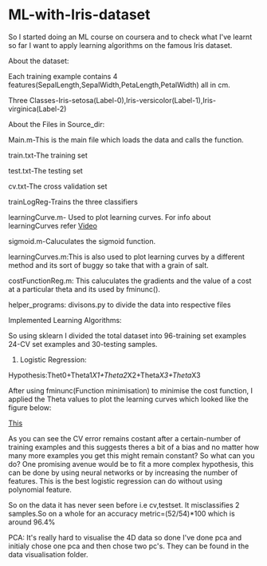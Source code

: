 # ML-with-Iris-dataset

So I started doing an ML course on coursera and to check what I've learnt so far I want to apply learning algorithms on the famous
Iris dataset.

About the dataset:

Each training example contains 4 features(SepalLength,SepalWidth,PetaLength,PetalWidth) all in cm.

Three Classes-Iris-setosa(Label-0),Iris-versicolor(Label-1),Iris-virginica(Label-2)

About the Files in Source_dir:

Main.m-This is the main file which loads the data and calls the function.

train.txt-The training set

test.txt-The testing set

cv.txt-The cross validation set

trainLogReg-Trains the three classifiers

learningCurve.m- Used to plot learning curves. For info about learningCurves refer [Video](https://www.coursera.org/learn/machine-learning/lecture/Kont7/learning-curves)

sigmoid.m-Caluculates the sigmoid function.

learningCurves.m:This is also used to plot learning curves by a different method and its sort of buggy so take that with a 
grain of salt.

costFunctionReg.m: This caluculates the gradients and the value of a cost at a particular theta and its used by fminunc().

helper_programs:
divisons.py to divide the data into respective files

Implemented Learning Algorithms:

So using sklearn I divided the total dataset into 96-training set examples 24-CV set examples and 30-testing samples. 

1) Logistic Regression:

Hypothesis:Thet0+Theta1*X1+Theta2*X2+Theta*X3+Theta*X3

After using fminunc(Function minimisation) to minimise the cost function, I applied the Theta values to plot the learning curves which looked like the figure below:

[This](https://github.com/vsag/ML-with-Iris-dataset/tree/master/LearningCurves/Learning_Curve_LogReg.png?raw=true "Optional Title")


As you can see the CV error remains costant after a certain-number of training examples and this suggests theres a bit of a bias and no matter how many more examples you get this might remain constant? So what can you do?  One promising avenue would be to fit a more complex hypothesis, this can be done by using neural networks or by increasing the number of features. This is the best logistic regression can do without using polynomial feature.

So on the data it has never seen before i.e cv,testset. It misclassifies 2 samples.So on a whole for an accuracy metric=(52/54)*100 which is around 96.4%

PCA:
It's really hard to visualise the 4D data so done I've done pca and initialy chose one pca and then chose two pc's. They can be found in the data visualisation folder.
